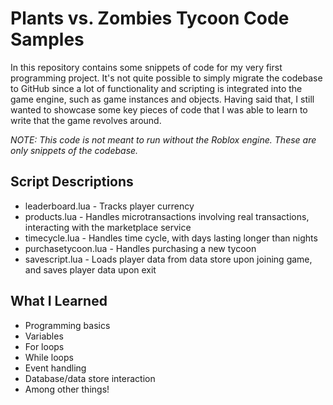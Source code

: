 # Plants vs. Zombies Tycoon Code Samples
In this repository contains some snippets of code for my very first programming project. It's not quite possible to simply migrate the codebase to GitHub since a lot of functionality and scripting is integrated into the game engine, such as game instances and objects. Having said that, I still wanted to showcase some key pieces of code that I was able to learn to write that the game revolves around.

*NOTE: This code is not meant to run without the Roblox engine. These are only snippets of the codebase.*

## Script Descriptions
-   leaderboard.lua - Tracks player currency
-   products.lua - Handles microtransactions involving real transactions, interacting with the marketplace service
-   timecycle.lua - Handles time cycle, with days lasting longer than nights
-   purchasetycoon.lua - Handles purchasing a new tycoon
-   savescript.lua - Loads player data from data store upon joining game, and saves player data upon exit

## What I Learned
- Programming basics
- Variables
- For loops
- While loops
- Event handling
- Database/data store interaction
- Among other things!
